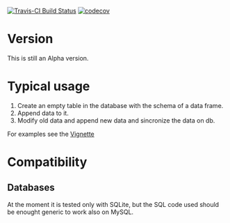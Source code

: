 [![Travis-CI Build Status](https://travis-ci.org/akirocode/tblCrud.svg?branch=master)](https://travis-ci.org/akirocode/tblCrud)
[![codecov](https://codecov.io/gh/akirocode/tblCrud/branch/master/graph/badge.svg)](https://codecov.io/gh/akirocode/tblCrud) 


# Version

This is still an Alpha version.

# Typical usage

1. Create an empty table in the database with the schema of a data frame.
2. Append data to it.
3. Modify old data and append new data and sincronize the data on db.

For examples see the [Vignette](./vignettes/Introduction_to_tblCrud.Rmd)

# Compatibility

## Databases

At the moment it is tested only with SQLite, but the SQL code used should be enought generic to work also on MySQL.
